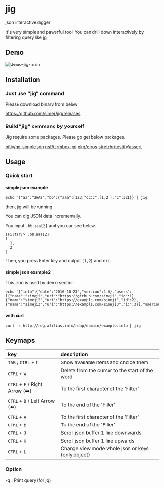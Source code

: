 # jig
json interactive digger

It's very simple and pawerful tool.
You can drill down interactively by filtering query like [jq](https://stedolan.github.io/jq/)

## Demo

![demo-jig-main](https://github.com/simeji/jig/wiki/images/demo-jig-main-640.gif)

## Installation

### Just use "jig" command

Please download binary from below

https://github.com/simeji/jig/releases

### Build "jig" command by yourself

Jig require some packages.
Please go get below packages.

[bitly/go-simplejson](https://github.com/bitly/go-simplejson)
[nsf/termbox-go](https://github.com/nsf/termbox-go)
[pkg/erros](https://github.com/pkg/errors)
[stretchr/testify/assert](https://github.com/stretchr/testify/assert)

## Usage

### Quick start

#### simple json example

```
echo '{"aa":"2AA2","bb":{"aaa":[123,"cccc",[1,2]],"c":321}}'| jig
```

then, jig will be running.

You can dig JSON data incrementally.

You input `.bb.aaa[2]` and you can see below.

```
[Filter]> .bb.aaa[2]
[
  1,
  2
]
```

Then, you press Enter key and output `[1,2]` and exit.

#### simple json example2

This json is used by demo section.
```
echo '{"info":{"date":"2016-10-23","version":1.0},"users":[{"name":"simeji","uri":"https://github.com/simeji","id":1},{"name":"simeji2","uri":"https://example.com/simeji","id":2},{"name":"simeji3","uri":"https://example.com/simeji3","id":3}],"userCount":3}}'|jig
```

#### with curl

```
curl -s http://rdg.afilias.info/rdap/domain/example.info | jig
```

## Keymaps

|key|description|
|:-----------|:----------|
|`TAB` / `CTRL` + `I` |Show available items and choice them|
|`CTRL` + `W` |Delete from the cursor to the start of the word|
|`CTRL` + `F` / Right Arrow (:arrow_right:)|To the first character of the 'Filter'|
|`CTRL` + `B` / Left Arrow (:arrow_left:)|To the end of the 'Filter'|
|`CTRL` + `A`|To the first character of the 'Filter'|
|`CTRL` + `E`|To the end of the 'Filter'|
|`CTRL` + `J`|Scroll json buffer 1 line downwards|
|`CTRL` + `K`|Scroll json buffer 1 line upwards|
|`CTRL` + `L`|Change view mode whole json or keys (only object)|

### Option

-q : Print query (for jq)
